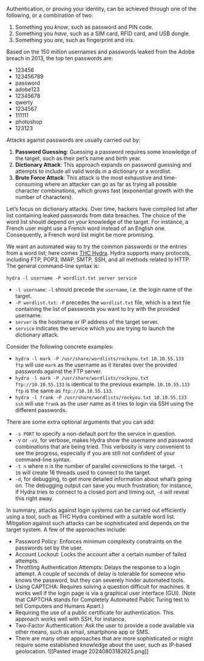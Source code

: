 Authentication, or proving your identity, can be achieved through one of the following, or a combination of two:

1. Something you _know_, such as password and PIN code.
2. Something you _have_, such as a SIM card, RFID card, and USB dongle.
3. Something you _are_, such as fingerprint and iris.

Based on the 150 million usernames and passwords leaked from the Adobe breach in 2013, the top ten passwords are:
- 123456
- 123456789
- password
- adobe123
- 12345678
- qwerty
- 1234567
- 111111
- photoshop
- 123123

Attacks against passwords are usually carried out by:
1. **Password Guessing**: Guessing a password requires some knowledge of the target, such as their pet’s name and birth year.
2. **Dictionary Attack**: This approach expands on password guessing and attempts to include all valid words in a dictionary or a wordlist.
3. **Brute Force Attack**: This attack is the most exhaustive and time-consuming where an attacker can go as far as trying all possible character combinations, which grows fast (exponential growth with the number of characters).

Let’s focus on dictionary attacks. Over time, hackers have compiled list after list containing leaked passwords from data breaches. The choice of the word list should depend on your knowledge of the target. For instance, a French user might use a French word instead of an English one. Consequently, a French word list might be more promising.

We want an automated way to try the common passwords or the entries from a word list; here comes [THC Hydra](https://github.com/vanhauser-thc/thc-hydra). Hydra supports many protocols, including FTP, POP3, IMAP, SMTP, SSH, and all methods related to HTTP. The general command-line syntax is: 

`hydra -l username -P wordlist.txt server service` 

- `-l username`: `-l` should precede the `username`, i.e. the login name of the target.
- `-P wordlist.txt`: `-P` precedes the `wordlist.txt` file, which is a text file containing the list of passwords you want to try with the provided username.
- `server` is the hostname or IP address of the target server.
- `service` indicates the service which you are trying to launch the dictionary attack.

Consider the following concrete examples:
- `hydra -l mark -P /usr/share/wordlists/rockyou.txt 10.10.55.133 ftp` will use `mark` as the username as it iterates over the provided passwords against the FTP server.
- `hydra -l mark -P /usr/share/wordlists/rockyou.txt ftp://10.10.55.133` is identical to the previous example. `10.10.55.133 ftp` is the same as `ftp://10.10.55.133`.
- `hydra -l frank -P /usr/share/wordlists/rockyou.txt 10.10.55.133 ssh` will use `frank` as the user name as it tries to login via SSH using the different passwords.

There are some extra optional arguments that you can add:
- `-s PORT` to specify a non-default port for the service in question.
- `-V` or `-vV`, for verbose, makes Hydra show the username and password combinations that are being tried. This verbosity is very convenient to see the progress, especially if you are still not confident of your command-line syntax.
- `-t n` where n is the number of parallel connections to the target. `-t 16` will create 16 threads used to connect to the target.
- `-d`, for debugging, to get more detailed information about what’s going on. The debugging output can save you much frustration; for instance, if Hydra tries to connect to a closed port and timing out, `-d` will reveal this right away.


In summary, attacks against login systems can be carried out efficiently using a tool, such as THC Hydra combined with a suitable word list. Mitigation against such attacks can be sophisticated and depends on the target system. A few of the approaches include:

- Password Policy: Enforces minimum complexity constraints on the passwords set by the user.
- Account Lockout: Locks the account after a certain number of failed attempts.
- Throttling Authentication Attempts: Delays the response to a login attempt. A couple of seconds of delay is tolerable for someone who knows the password, but they can severely hinder automated tools.
- Using CAPTCHA: Requires solving a question difficult for machines. It works well if the login page is via a graphical user interface (GUI). (Note that CAPTCHA stands for Completely Automated Public Turing test to tell Computers and Humans Apart.)
- Requiring the use of a public certificate for authentication. This approach works well with SSH, for instance.
- Two-Factor Authentication: Ask the user to provide a code available via other means, such as email, smartphone app or SMS.
- There are many other approaches that are more sophisticated or might require some established knowledge about the user, such as IP-based geolocation.
	![[Pasted image 20240803182625.png]]
